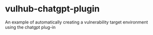 # vulhub-chatgpt-plugin
An example of automatically creating a vulnerability target environment using the chatgpt plug-in
